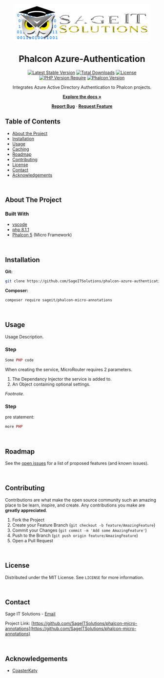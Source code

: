 <div align="center">
  <!-- PROJECT LOGO -->
  <a href="https://github.com/SageITSolutions/phalcon-azure-authentication">
    <img src=".readme/logo.png" alt="Logo" width="445" height="120">
  </a>

  <h1 align="center">Phalcon Azure-Authentication</h1>

  [![Latest Stable Version](http://poser.pugx.org/sageit/phalcon-azure-authentication/v?style=plastic)](https://packagist.org/packages/sageit/phalcon-azure-authentication) 
  [![Total Downloads](http://poser.pugx.org/sageit/phalcon-azure-authentication/downloads?style=plastic)](https://packagist.org/packages/sageit/phalcon-azure-authentication) 
  [![License](http://poser.pugx.org/sageit/phalcon-azure-authentication/license?style=plastic)](https://packagist.org/packages/sageit/phalcon-azure-authentication)
  [![PHP Version Require](http://poser.pugx.org/sageit/phalcon-azure-authentication/require/php?style=plastic)](https://packagist.org/packages/sageit/phalcon-azure-authentication)
  [![Phalcon Version](https://img.shields.io/packagist/dependency-v/sageit/phalcon-azure-authentication/ext-phalcon?label=Phalcon&logo=Phalcon%20Version&style=plastic)](https://packagist.org/packages/sageit/phalcon-azure-authentication)

  <p>
    Integrates Azure Active Directory Authentication to Phalcon projects.
  </p>

  **[Explore the docs »](https://github.com/SageITSolutions/phalcon-azure-authentication)**

  **[Report Bug](https://github.com/SageITSolutions/phalcon-azure-authentication/issues)** ·
  **[Request Feature](https://github.com/SageITSolutions/phalcon-azure-authentication/issues)**
</div>

<!-- TABLE OF CONTENTS -->
## Table of Contents

* [About the Project](#about-the-project)
* [Installation](#installation)
* [Usage](#usage)
* [Caching](#caching)
* [Roadmap](#roadmap)
* [Contributing](#contributing)
* [License](#license)
* [Contact](#contact)
* [Acknowledgements](#acknowledgements)


<br />

<!-- ABOUT THE PROJECT -->
## About The Project

### Built With

* [vscode](https://code.visualstudio.com/)
* [php 8.1.1](https://www.php.net/releases/8_1_1.php)
* [Phalcon 5](https://phalcon.io/en-us) (Micro Framework)

<br />

<!-- GETTING STARTED -->
## Installation

**Git:**
```sh
git clone https://github.com/SageITSolutions/phalcon-azure-authentication.git
```

**Composer:**
```sh
composer require sageit/phalcon-micro-annotations
```
<br />

<!-- USAGE EXAMPLES -->
## Usage

Usage Description.

### Step

```php
Some PHP code
```
When creating the service, MicroRouter requires 2 parameters.
1. The Dependancy Injector the service is added to.
2. An Object containing optional settings.

_Footnote._


### Step
pre statement:

```php
more PHP
```

<br />

<!-- ROADMAP -->
## Roadmap

See the [open issues](/issues) for a list of proposed features (and known issues).

<br />

<!-- CONTRIBUTING -->
## Contributing

Contributions are what make the open source community such an amazing place to be learn, inspire, and create. Any contributions you make are **greatly appreciated**.

1. Fork the Project
2. Create your Feature Branch (`git checkout -b feature/AmazingFeature`)
3. Commit your Changes (`git commit -m 'Add some AmazingFeature'`)
4. Push to the Branch (`git push origin feature/AmazingFeature`)
5. Open a Pull Request

<br />

<!-- LICENSE -->
## License

Distributed under the MIT License. See `LICENSE` for more information.

<br />

<!-- CONTACT -->
## Contact

Sage IT Solutions - [Email](mailto:daniel.davis@sageitsolutions.net)

Project Link: [https://github.com/SageITSolutions/phalcon-micro-annotations](https://github.com/SageITSolutions/phalcon-micro-annotations)

<br />

<!-- ACKNOWLEDGEMENTS -->
## Acknowledgements

* [CoasterKaty](https://github.com/CoasterKaty/PHPAzureADoAuth/blob/main/inc/auth.php)

